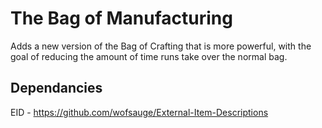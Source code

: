 # The Bag of Manufacturing
Adds a new version of the Bag of Crafting that is more powerful, with the goal of reducing the amount of time runs take over the normal bag.

## Dependancies
EID - https://github.com/wofsauge/External-Item-Descriptions
